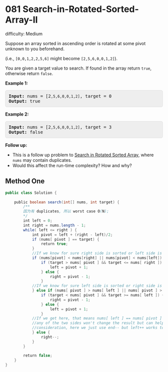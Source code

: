# 081 Search-in-Rotated-Sorted-Array-II 
 
difficulty: Medium 
 
<style>
        section pre{
          background-color: #eee;
          border: 1px solid #ddd;
          padding:10px;
          border-radius: 5px;
        }
      </style>
<section>
<div><p>Suppose an array sorted in ascending order is rotated at some pivot unknown to you beforehand.</p>
<p>(i.e., <code>[0,0,1,2,2,5,6]</code> might become <code>[2,5,6,0,0,1,2]</code>).</p>
<p>You are given a target value to search. If found in the array return <code>true</code>, otherwise return <code>false</code>.</p>
<p><strong>Example 1:</strong></p>
<pre><strong>Input:</strong> nums = [2<code>,5,6,0,0,1,2]</code>, target = 0
<strong>Output:</strong> true
</pre>
<p><strong>Example 2:</strong></p>
<pre><strong>Input:</strong> nums = [2<code>,5,6,0,0,1,2]</code>, target = 3
<strong>Output:</strong> false</pre>
<p><strong>Follow up:</strong></p>
<ul>
	<li>This is a follow up problem to&nbsp;<a href="/problems/search-in-rotated-sorted-array/description/">Search in Rotated Sorted Array</a>, where <code>nums</code> may contain duplicates.</li>
	<li>Would this affect the run-time complexity? How and why?</li>
</ul>
</div></section>
 
 ## Method One 
 
``` Java
public class Solution {
​
    public boolean search(int[] nums, int target) {
        /**
        因为有 duplicates, 所以 worst case O(N);
        */
        int left = 0;
        int right = nums.length - 1;
        while( left <= right ) {
            int pivot = left + (right - left)/2;
            if (nums[ pivot ] == target) {
                return true;
            }
            //If we know for sure right side is sorted or left side is unsorted
            if (nums[pivot] < nums[right] || nums[pivot] < nums[left]) {
                if (target > nums[ pivot ] && target <= nums[ right ]) {
                    left = pivot + 1;
                } else {
                    right = pivot - 1;
                }
            //If we know for sure left side is sorted or right side is unsorted
            } else if (nums[ pivot ] > nums[ left ] || nums[ pivot ] > nums[right]) {
                if (target < nums[ pivot ] && target >= nums[ left ]) {
                    right = pivot - 1;
                } else {
                    left = pivot + 1;
                }
            //If we get here, that means nums[ left ] == nums[ pivot ] == nums[ right ], then shifting out
            //any of the two sides won't change the result but can help remove duplicate from
            //consideration, here we just use end-- but left++ works too
            } else {
                right--;
            }
        }
        
        return false;
    }
}
​
​
  
​
```